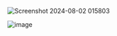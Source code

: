 ![Screenshot 2024-08-02 015803](https://github.com/user-attachments/assets/84f4a42d-147d-46f7-90c8-e582395013d4)




![image](https://github.com/user-attachments/assets/99499645-0396-455e-9125-01d7907ef32f)
